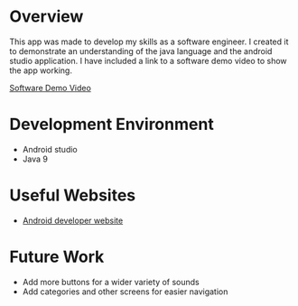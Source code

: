 # Overview

This app was made to develop my skills as a software engineer. I created it to demonstrate an understanding of the java language and the android studio application. I have included a link to a software demo video to show
the app working.

[Software Demo Video](https://youtu.be/G-WI2dBpdLk)

# Development Environment

* Android studio
* Java 9

# Useful Websites

* [Android developer website](https://developer.android.com/training/basics/firstapp)

# Future Work

* Add more buttons for a wider variety of sounds
* Add categories and other screens for easier navigation